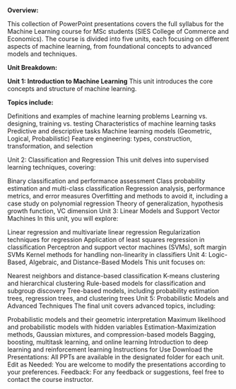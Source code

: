 **Overview:**

This collection of PowerPoint presentations covers the full syllabus for the Machine Learning course for MSc students (SIES College of Commerce and Economics). The course is divided into five units, each focusing on different aspects of machine learning, from foundational concepts to advanced models and techniques. 

**Unit Breakdown:**

**Unit 1: Introduction to Machine Learning**
This unit introduces the core concepts and structure of machine learning. 

**Topics include:**

Definitions and examples of machine learning problems
Learning vs. designing, training vs. testing
Characteristics of machine learning tasks
Predictive and descriptive tasks
Machine learning models (Geometric, Logical, Probabilistic)
Feature engineering: types, construction, transformation, and selection

Unit 2: Classification and Regression
This unit delves into supervised learning techniques, covering:

Binary classification and performance assessment
Class probability estimation and multi-class classification
Regression analysis, performance metrics, and error measures
Overfitting and methods to avoid it, including a case study on polynomial regression
Theory of generalization, hypothesis growth function, VC dimension
Unit 3: Linear Models and Support Vector Machines
In this unit, you will explore:

Linear regression and multivariate linear regression
Regularization techniques for regression
Application of least squares regression in classification
Perceptron and support vector machines (SVMs), soft margin SVMs
Kernel methods for handling non-linearity in classifiers
Unit 4: Logic-Based, Algebraic, and Distance-Based Models
This unit focuses on:

Nearest neighbors and distance-based classification
K-means clustering and hierarchical clustering
Rule-based models for classification and subgroup discovery
Tree-based models, including probability estimation trees, regression trees, and clustering trees
Unit 5: Probabilistic Models and Advanced Techniques
The final unit covers advanced topics, including:

Probabilistic models and their geometric interpretation
Maximum likelihood and probabilistic models with hidden variables
Estimation-Maximization methods, Gaussian mixtures, and compression-based models
Bagging, boosting, multitask learning, and online learning
Introduction to deep learning and reinforcement learning
Instructions for Use
Download the Presentations: All PPTs are available in the designated folder for each unit.
Edit as Needed: You are welcome to modify the presentations according to your preferences.
Feedback: For any feedback or suggestions, feel free to contact the course instructor.
